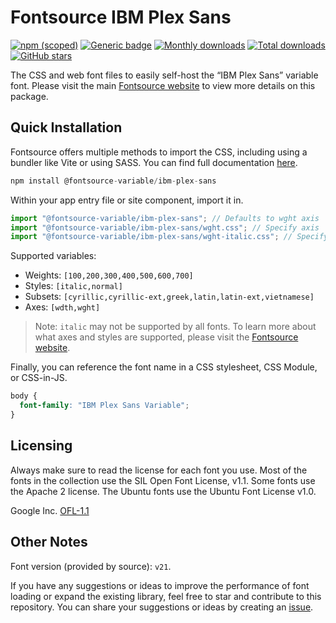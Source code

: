# Fontsource IBM Plex Sans

[![npm (scoped)](https://img.shields.io/npm/v/@fontsource-variable/ibm-plex-sans?color=brightgreen)](https://www.npmjs.com/package/@fontsource-variable/ibm-plex-sans) [![Generic badge](https://img.shields.io/badge/fontsource-passing-brightgreen)](https://github.com/fontsource/fontsource) [![Monthly downloads](https://badgen.net/npm/dm/@fontsource-variable/ibm-plex-sans)](https://github.com/fontsource/fontsource) [![Total downloads](https://badgen.net/npm/dt/@fontsource-variable/ibm-plex-sans)](https://github.com/fontsource/fontsource) [![GitHub stars](https://img.shields.io/github/stars/fontsource/fontsource.svg?style=social&label=Star)](https://github.com/fontsource/fontsource/stargazers)

The CSS and web font files to easily self-host the “IBM Plex Sans” variable font. Please visit the main [Fontsource website](https://fontsource.org/fonts/ibm-plex-sans) to view more details on this package.

## Quick Installation

Fontsource offers multiple methods to import the CSS, including using a bundler like Vite or using SASS. You can find full documentation [here](https://fontsource.org/docs/getting-started/introduction).

```javascript
npm install @fontsource-variable/ibm-plex-sans
```

Within your app entry file or site component, import it in.

```javascript
import "@fontsource-variable/ibm-plex-sans"; // Defaults to wght axis
import "@fontsource-variable/ibm-plex-sans/wght.css"; // Specify axis
import "@fontsource-variable/ibm-plex-sans/wght-italic.css"; // Specify axis and style
```

Supported variables:
- Weights: `[100,200,300,400,500,600,700]`
- Styles: `[italic,normal]`
- Subsets: `[cyrillic,cyrillic-ext,greek,latin,latin-ext,vietnamese]`
- Axes: `[wdth,wght]`

> Note: `italic` may not be supported by all fonts. To learn more about what axes and styles are supported, please visit the [Fontsource website](https://fontsource.org/fonts/ibm-plex-sans).

Finally, you can reference the font name in a CSS stylesheet, CSS Module, or CSS-in-JS.

```css
body {
  font-family: "IBM Plex Sans Variable";
}
```

## Licensing
Always make sure to read the license for each font you use. Most of the fonts in the collection use the SIL Open Font License, v1.1. Some fonts use the Apache 2 license. The Ubuntu fonts use the Ubuntu Font License v1.0.

Google Inc.
[OFL-1.1](http://scripts.sil.org/OFL)

## Other Notes
Font version (provided by source): `v21`.

If you have any suggestions or ideas to improve the performance of font loading or expand the existing library, feel free to star and contribute to this repository. You can share your suggestions or ideas by creating an [issue](https://github.com/fontsource/fontsource/issues).
